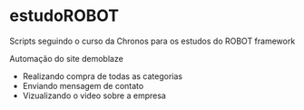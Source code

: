 # estudoROBOT

Scripts seguindo o curso da Chronos para os estudos do ROBOT framework

Automação do site demoblaze
- Realizando compra de todas as categorias
- Enviando mensagem de contato
- Vizualizando o video sobre a empresa

